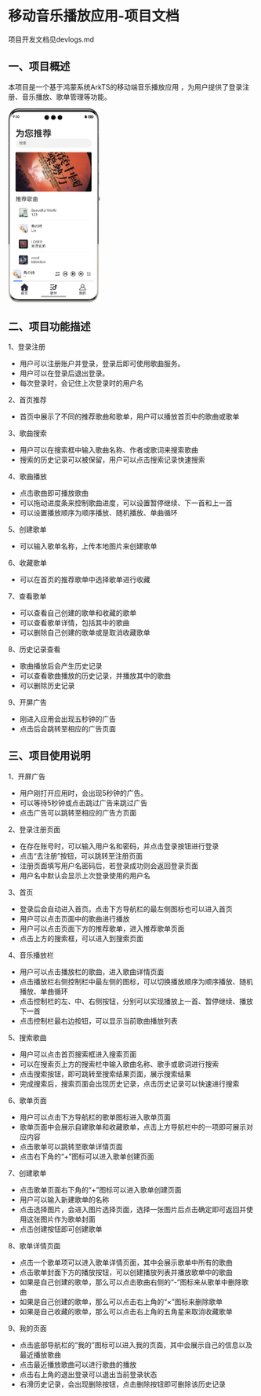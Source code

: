 # 移动音乐播放应用-项目文档

项目开发文档见devlogs.md

## 一、项目概述

本项目是一个基于鸿蒙系统ArkTS的移动端音乐播放应用 ，为用户提供了登录注册、音乐播放、歌单管理等功能。

<img src="pic/mainpage.png" style="zoom:50%;" />

## 二、项目功能描述

1、登录注册

- 用户可以注册账户并登录，登录后即可使用歌曲服务。
- 用户可以在登录后退出登录。
- 每次登录时，会记住上次登录时的用户名

2、首页推荐

- 首页中展示了不同的推荐歌曲和歌单，用户可以播放首页中的歌曲或歌单

3、歌曲搜索

- 用户可以在搜索框中输入歌曲名称、作者或歌词来搜索歌曲
- 搜索的历史记录可以被保留，用户可以点击搜索记录快速搜索

4、歌曲播放

- 点击歌曲即可播放歌曲
- 可以拖动进度条来控制歌曲进度，可以设置暂停继续、下一首和上一首
- 可以设置播放顺序为顺序播放、随机播放、单曲循环

5、创建歌单

- 可以输入歌单名称，上传本地图片来创建歌单

6、收藏歌单

- 可以在首页的推荐歌单中选择歌单进行收藏

7、查看歌单

- 可以查看自己创建的歌单和收藏的歌单
- 可以查看歌单详情，包括其中的歌曲
- 可以删除自己创建的歌单或是取消收藏歌单

8、历史记录查看

- 歌曲播放后会产生历史记录
- 可以查看歌曲播放的历史记录，并播放其中的歌曲
- 可以删除历史记录

9、开屏广告

- 刚进入应用会出现五秒钟的广告
- 点击后会跳转至相应的广告页面

## 三、项目使用说明

1、开屏广告

- 用户刚打开应用时，会出现5秒钟的广告。
- 可以等待5秒钟或点击跳过广告来跳过广告
- 点击广告可以跳转至相应的广告方页面

2、登录注册页面

- 在存在账号时，可以输入用户名和密码，并点击登录按钮进行登录
- 点击“去注册”按钮，可以跳转至注册页面
- 注册页面填写用户名密码后，若登录成功则会返回登录页面
- 用户名中默认会显示上次登录使用的用户名

3、首页

- 登录后会自动进入首页。点击下方导航栏的最左侧图标也可以进入首页
- 用户可以点击页面中的歌曲进行播放
- 用户可以点击页面下方的推荐歌单，进入推荐歌单页面
- 点击上方的搜索框，可以进入到搜索页面

4、音乐播放栏

- 用户可以点击播放栏的歌曲，进入歌曲详情页面
- 点击播放栏右侧控制栏中最左侧的图标，可以切换播放顺序为顺序播放、随机播放、单曲循环
- 点击控制栏的左、中、右侧按钮，分别可以实现播放上一首、暂停继续、播放下一首
- 点击控制栏最右边按钮，可以显示当前歌曲播放列表

5、搜索歌曲

- 用户可以点击首页搜索框进入搜索页面
- 可以在搜索页上方的搜索栏中输入歌曲名称、歌手或歌词进行搜索
- 点击搜索按钮，即可跳转至搜索结果页面，展示搜索结果
- 完成搜索后，搜索页面会出现历史记录，点击历史记录可以快速进行搜索

6、歌单页面

- 用户可以点击下方导航栏的歌单图标进入歌单页面
- 歌单页面中会展示自建歌单和收藏歌单，点击上方导航栏中的一项即可展示对应内容
- 点击歌单可以跳转至歌单详情页面
- 点击右下角的“+”图标可以进入歌单创建页面

7、创建歌单

- 点击歌单页面右下角的“+”图标可以进入歌单创建页面
- 用户可以输入新建歌单的名称
- 点击选择图片，会进入图片选择页面，选择一张图片后点击确定即可返回并使用这张图片作为歌单封面
- 点击创建按钮即可创建歌单

8、歌单详情页面

- 点击一个歌单项可以进入歌单详情页面，其中会展示歌单中所有的歌曲
- 点击歌单封面下方的播放按钮，可以创建播放列表并播放歌单中的歌曲
- 如果是自己创建的歌单，那么可以点击歌曲右侧的“-”图标来从歌单中删除歌曲
- 如果是自己创建的歌单，那么可以点击右上角的“×”图标来删除歌单
- 如果是自己收藏的歌单，那么可以点击右上角的五角星来取消收藏歌单

9、我的页面

- 点击底部导航栏的“我的”图标可以进入我的页面，其中会展示自己的信息以及最近播放歌曲
- 点击最近播放歌曲可以进行歌曲的播放
- 点击右上角的退出登录可以退出当前登录状态
- 右滑历史记录，会出现删除按钮，点击删除按钮即可删除该历史记录

